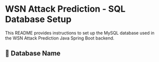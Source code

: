 # WSN Attack Prediction - SQL Database Setup

This README provides instructions to set up the MySQL database used in the WSN Attack Prediction Java Spring Boot backend.

## 📁 Database Name
